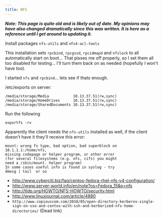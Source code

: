 ```yaml
---
title: NFS
---
```


***Note: This page is quite old and is likely out of date. My opinions may have
also changed dramatically since this was written. It is here as a reference
until I get around to updating it.***

Install packages `nfs-utils` and `nfs4-acl-tools`

This installation sets `rpcbind`, `rpcgssd`, `rpcidmapd` and `nfslock` to all
automatically start on boot... That pisses me off properly, so I set them all
too disabled for testing... I'll turn them back on as needed (hopefully I won't
have too).

I started `nfs` and `rpcbind`... lets see if thats enough.

/etc/exports on server:

```
/media/storage/Media           10.13.37.51(rw,sync)  
/media/storage/HomeDrives      10.13.37.51(rw,sync)
/media/storage/SharedDocuments 10.13.37.51(rw,sync)
```

Run the following

```
exportfs -rv
```

Apparently the client needs the `nfs-utils` installed as well, if the client
doesn't have it they'll receive this error:

```
mount: wrong fs type, bad option, bad superblock on 10.1.1.1:/home/nfs,
missing codepage or helper program, or other error
(for several filesystems (e.g. nfs, cifs) you might
need a /sbin/mount. helper program)
In some cases useful info is found in syslog - try
dmesg | tail  or so
```

* http://www.cyberciti.biz/faq/centos-fedora-rhel-nfs-v4-configuration/
* http://www.server-world.info/en/note?os=Fedora_15&p=nfs
* http://tldp.org/HOWTO/NFS-HOWTO/security.html
* http://www.linuxjournal.com/article/4880
* `http://www.copiouscom.com/2010/05/open-directory-kerberos-single-sign-on-sso-and-centos-with-ssh-and-kerberized-nfs-home-directories/` (Dead link)
